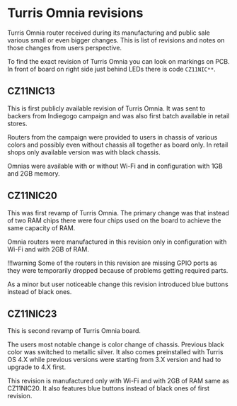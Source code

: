 # Turris Omnia revisions
Turris Omnia router received during its manufacturing and public sale various
small or even bigger changes. This is list of revisions and notes on those
changes from users perspective.

To find the exact revision of Turris Omnia you can look on markings on PCB. In
front of board on right side just behind LEDs there is code `CZ11NIC**`.

## CZ11NIC13
This is first publicly available revision of Turris Omnia. It was sent to backers
from Indiegogo campaign and was also first batch available in retail stores.

Routers from the campaign were provided to users in chassis of various colors and
possibly even without chassis all together as board only. In retail shops only
available version was with black chassis.

Omnias were available with or without Wi-Fi and in configuration with 1GB and 2GB
memory.

## CZ11NIC20
This was first revamp of Turris Omnia. The primary change was that instead of two
RAM chips there were four chips used on the board to achieve the same capacity of
RAM.

Omnia routers were manufactured in this revision only in configuration with Wi-Fi
and with 2GB of RAM.

!!!warning
    Some of the routers in this revision are missing GPIO ports as they were
    temporarily dropped because of problems getting required parts.

As a minor but user noticeable change this revision introduced blue buttons
instead of black ones. 

## CZ11NIC23
This is second revamp of Turris Omnia board.

The users most notable change is color change of chassis. Previous black color was
switched to metallic silver. It also comes preinstalled with Turris OS 4.X
while previous versions were starting from 3.X version and had to upgrade to
4.X first.

This revision is manufactured only with Wi-Fi and with 2GB of RAM same as
CZ11NIC20. It also features blue buttons instead of black ones of first revision.
